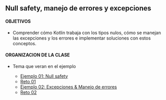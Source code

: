 ## Null safety, manejo de errores y excepciones

#### OBJETIVOS 

- Comprender cómo Kotlin trabaja con los tipos nulos, cómo se manejan las excepciones y los errores e implementar soluciones con estos conceptos.

#### ORGANIZACION DE LA CLASE 

- Tema que veran en el ejemplo

	- [Ejemplo 01: Null safety](Ejemplo-01)
	- [Reto 01](Reto-01)
	- [Ejemplo 02: Excepciones & Manejo de errores](Ejemplo-02)
	- [Reto 02](Reto-02)

